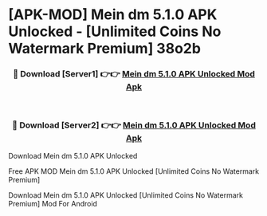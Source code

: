 # [APK-MOD] Mein dm 5.1.0 APK Unlocked - [Unlimited Coins No Watermark Premium] 38o2b



<div align="center">
<h3>🔴 Download [Server1] 👉👉 <a href="https://momento.my/?title=Mein_dm_5.1.0_APK_Unlocked">Mein dm 5.1.0 APK Unlocked Mod Apk</a></h3><br>

<h3>🔴 Download [Server2] 👉👉 <a href="https://momento.my/?title=Mein_dm_5.1.0_APK_Unlocked">Mein dm 5.1.0 APK Unlocked Mod Apk</a></h3>
</div>



Download Mein dm 5.1.0 APK Unlocked 

Free APK MOD Mein dm 5.1.0 APK Unlocked [Unlimited Coins No Watermark Premium]

Download Mein dm 5.1.0 APK Unlocked [Unlimited Coins No Watermark Premium] Mod For Android
